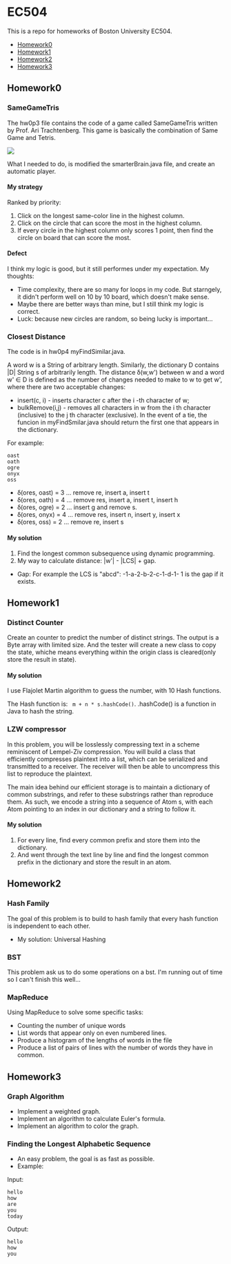 # EC504
This is a repo for homeworks of Boston University EC504.

 - [Homework0](https://github.com/TingyiZhang/EC504#homework0)
 - [Homework1](https://github.com/TingyiZhang/EC504#homework1)
 - [Homework2](https://github.com/TingyiZhang/EC504#homework2)
 - [Homework3](https://github.com/TingyiZhang/EC504#homework3)

## Homework0
### SameGameTris
The hw0p3 file contains the code of a game called SameGameTris written by Prof. Ari Trachtenberg. This game is basically the combination of Same Game and Tetris.

<img src = "https://github.com/TingyiZhang/EC504-Homework0/blob/master/SameGameTris.gif">

What I needed to do, is modified the smarterBrain.java file, and create an automatic player.

#### My strategy
Ranked by priority:
1. Click on the longest same-color line in the highest column.
2. Click on the circle that can score the most in the highest column.
3. If every circle in the highest column only scores 1 point, then find the circle on board that can score the most.

#### Defect
I think my logic is good, but it still performes under my expectation.
My thoughts:
- Time complexity, there are so many for loops in my code. But starngely, it didn't perform well on 10 by 10 board, which doesn't make sense.
- Maybe there are better ways than mine, but I still think my logic is correct.
- Luck: because new circles are random, so being lucky is important...

### Closest Distance
The code is in hw0p4 myFindSimilar.java.

A word w is a String of arbitrary length. Similarly, the dictionary D contains |D| String s of arbitrarily length.
The distance ẟ(w,w') between w and a word w' ∈ D is defined as the number of changes needed to make to w to get w', where there are two acceptable changes:
- insert(c, i) - inserts character c after the i -th character of w;
- bulkRemove(i,j) - removes all characters in w from the i th character (inclusive) to the j th character (exclusive).
In the event of a tie, the funcion in myFindSmilar.java should return the first one that appears in the dictionary.

For example:
```
oast
oath
ogre
onyx
oss
```
- ẟ(ores, oast) = 3 ... remove re, insert a, insert t
- ẟ(ores, oath) = 4 ... remove res, insert a, insert t, insert h
- ẟ(ores, ogre) = 2 ... insert g and remove s.
- ẟ(ores, onyx) = 4 ... remove res, insert n, insert y, insert x
- ẟ(ores, oss) = 2 ... remove re, insert s

#### My solution
1. Find the longest common subsequence using dynamic programming.
2. My way to calculate distance: |w'| - |LCS| + gap.
- Gap:
For example the LCS is "abcd":
-1-a-2-b-2-c-1-d-1-
1 is the gap if it exists.

## Homework1
### Distinct Counter
Create an counter to predict the number of distinct strings. The output is a Byte array with limited size. And the tester will create a new class to copy the state, whiche means everything within the origin class is cleared(only store the result in state).

#### My solution
I use Flajolet Martin algorithm to guess the number, with 10 Hash functions.

The Hash function is: ``` m + n * s.hashCode()```.
.hashCode() is a function in Java to hash the string.

### LZW compressor
In this problem, you will be losslessly compressing text in a scheme reminiscent of Lempel-Ziv compression. You will build a class that efficiently compresses plaintext into a list, which can be serialized and transmitted to a receiver. The receiver will then be able to uncompress this list to reproduce the plaintext.

The main idea behind our efficient storage is to maintain a dictionary of common substrings, and refer to these substrings rather than reproduce them. As such, we encode a string into a sequence of Atom s, with each Atom pointing to an index in our dictionary and a string to follow it.

#### My solution
1. For every line, find every common prefix and store them into the dictionary.
2. And went through the text line by line and find the longest common prefix in the dictionary and store the result in an atom.

## Homework2
### Hash Family
The goal of this problem is to build to hash family that every hash function is independent to each other.
- My solution: Universal Hashing

### BST
This problem ask us to do some operations on a bst. I'm running out of time so I can't finish this well...

### MapReduce
Using MapReduce to solve some specific tasks:
- Counting the number of unique words
- List words that appear only on even numbered lines.
- Produce a histogram of the lengths of words in the file
- Produce a list of pairs of lines with the number of words they have in common.

## Homework3
### Graph Algorithm
- Implement a weighted graph.
- Implement an algorithm to calculate Euler's formula.
- Implement an algorithm to color the graph.

### Finding the Longest Alphabetic Sequence
- An easy problem, the goal is as fast as possible.
- Example:

Input:
```
hello
how
are
you
today
```
Output:
```
hello
how
you
```

